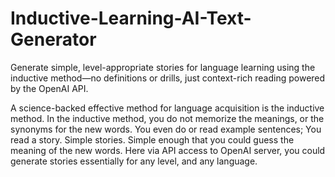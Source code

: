 # Inductive-Learning-AI-Text-Generator
Generate simple, level-appropriate stories for language learning using the inductive method—no definitions or drills, just context-rich reading powered by the OpenAI API.

A science-backed effective method for language acquisition is the inductive method. In the inductive method, you do not memorize the meanings, or the synonyms for the new words. You even do or read example sentences; You read a story. Simple stories. Simple enough that you could guess the meaning of the new words. Here via API access to OpenAI server, you could generate stories essentially for any level, and any language.
